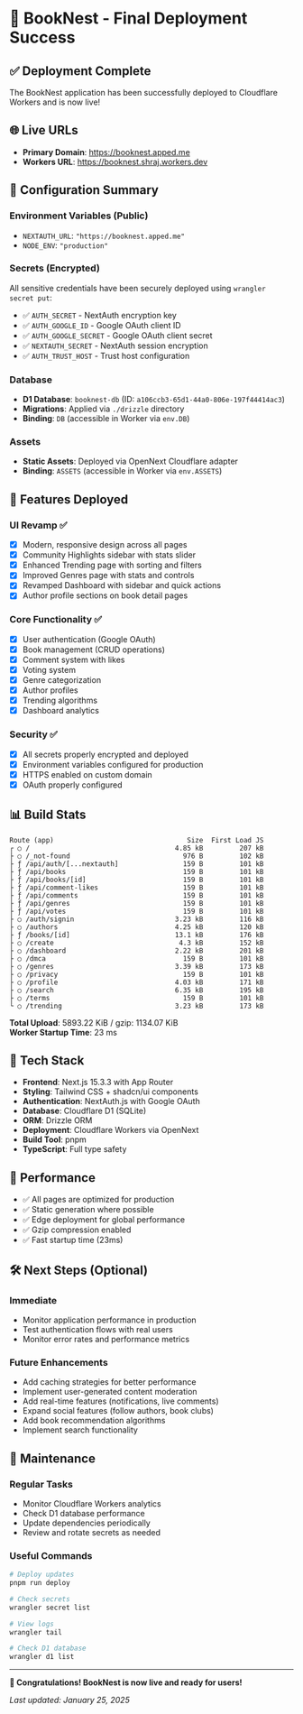 # 🎉 BookNest - Final Deployment Success

## ✅ Deployment Complete

The BookNest application has been successfully deployed to Cloudflare Workers and is now live!

## 🌐 Live URLs

- **Primary Domain**: https://booknest.apped.me
- **Workers URL**: https://booknest.shraj.workers.dev

## 🔧 Configuration Summary

### Environment Variables (Public)
- `NEXTAUTH_URL`: `"https://booknest.apped.me"`
- `NODE_ENV`: `"production"`

### Secrets (Encrypted)
All sensitive credentials have been securely deployed using `wrangler secret put`:
- ✅ `AUTH_SECRET` - NextAuth encryption key
- ✅ `AUTH_GOOGLE_ID` - Google OAuth client ID
- ✅ `AUTH_GOOGLE_SECRET` - Google OAuth client secret
- ✅ `NEXTAUTH_SECRET` - NextAuth session encryption
- ✅ `AUTH_TRUST_HOST` - Trust host configuration

### Database
- **D1 Database**: `booknest-db` (ID: `a106ccb3-65d1-44a0-806e-197f44414ac3`)
- **Migrations**: Applied via `./drizzle` directory
- **Binding**: `DB` (accessible in Worker via `env.DB`)

### Assets
- **Static Assets**: Deployed via OpenNext Cloudflare adapter
- **Binding**: `ASSETS` (accessible in Worker via `env.ASSETS`)

## 🚀 Features Deployed

### UI Revamp ✅
- [x] Modern, responsive design across all pages
- [x] Community Highlights sidebar with stats slider
- [x] Enhanced Trending page with sorting and filters
- [x] Improved Genres page with stats and controls
- [x] Revamped Dashboard with sidebar and quick actions
- [x] Author profile sections on book detail pages

### Core Functionality ✅
- [x] User authentication (Google OAuth)
- [x] Book management (CRUD operations)
- [x] Comment system with likes
- [x] Voting system
- [x] Genre categorization
- [x] Author profiles
- [x] Trending algorithms
- [x] Dashboard analytics

### Security ✅
- [x] All secrets properly encrypted and deployed
- [x] Environment variables configured for production
- [x] HTTPS enabled on custom domain
- [x] OAuth properly configured

## 📊 Build Stats

```
Route (app)                                 Size  First Load JS    
┌ ○ /                                    4.85 kB         207 kB
├ ○ /_not-found                            976 B         102 kB
├ ƒ /api/auth/[...nextauth]                159 B         101 kB
├ ƒ /api/books                             159 B         101 kB
├ ƒ /api/books/[id]                        159 B         101 kB
├ ƒ /api/comment-likes                     159 B         101 kB
├ ƒ /api/comments                          159 B         101 kB
├ ƒ /api/genres                            159 B         101 kB
├ ƒ /api/votes                             159 B         101 kB
├ ○ /auth/signin                         3.23 kB         116 kB
├ ○ /authors                             4.25 kB         120 kB
├ ƒ /books/[id]                          13.1 kB         176 kB
├ ○ /create                               4.3 kB         152 kB
├ ○ /dashboard                           2.22 kB         201 kB
├ ○ /dmca                                  159 B         101 kB
├ ○ /genres                              3.39 kB         173 kB
├ ○ /privacy                               159 B         101 kB
├ ○ /profile                             4.03 kB         171 kB
├ ○ /search                              6.35 kB         195 kB
├ ○ /terms                                 159 B         101 kB
└ ○ /trending                            3.23 kB         173 kB
```

**Total Upload**: 5893.22 KiB / gzip: 1134.07 KiB  
**Worker Startup Time**: 23 ms

## 🔧 Tech Stack

- **Frontend**: Next.js 15.3.3 with App Router
- **Styling**: Tailwind CSS + shadcn/ui components
- **Authentication**: NextAuth.js with Google OAuth
- **Database**: Cloudflare D1 (SQLite)
- **ORM**: Drizzle ORM
- **Deployment**: Cloudflare Workers via OpenNext
- **Build Tool**: pnpm
- **TypeScript**: Full type safety

## 🎯 Performance

- ✅ All pages are optimized for production
- ✅ Static generation where possible
- ✅ Edge deployment for global performance
- ✅ Gzip compression enabled
- ✅ Fast startup time (23ms)

## 🛠 Next Steps (Optional)

### Immediate
- Monitor application performance in production
- Test authentication flows with real users
- Monitor error rates and performance metrics

### Future Enhancements
- Add caching strategies for better performance
- Implement user-generated content moderation
- Add real-time features (notifications, live comments)
- Expand social features (follow authors, book clubs)
- Add book recommendation algorithms
- Implement search functionality

## 📝 Maintenance

### Regular Tasks
- Monitor Cloudflare Workers analytics
- Check D1 database performance
- Update dependencies periodically
- Review and rotate secrets as needed

### Useful Commands
```bash
# Deploy updates
pnpm run deploy

# Check secrets
wrangler secret list

# View logs
wrangler tail

# Check D1 database
wrangler d1 list
```

---

**🎉 Congratulations! BookNest is now live and ready for users!**

*Last updated: January 25, 2025*
